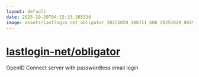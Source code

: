```yaml
---
layout: default
date: 2025-10-29T04:15:33.305336
image: assets/lastlogin_net_obligator_20251028_100711_600_20251029_004905_544a1b--20251029T014921079--cropped.png
---
```


# [lastlogin-net/obligator](https://github.com/lastlogin-net/obligator/)

OpenID Connect server with passwordless email login
